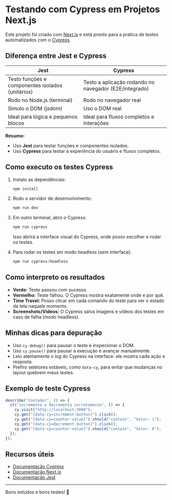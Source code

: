 # Testando com Cypress em Projetos Next.js

Este projeto foi criado com [Next.js](https://nextjs.org) e está pronto para a pratica de testes automatizados com o [Cypress](https://www.cypress.io/).

## Diferença entre Jest e Cypress

| Jest                                             | Cypress                                                |
| ------------------------------------------------ | ------------------------------------------------------ |
| Testo funções e componentes isolados (unitários) | Testo a aplicação rodando no navegador (E2E/integrado) |
| Rodo no Node.js (terminal)                       | Rodo no navegador real                                 |
| Simulo o DOM (jsdom)                             | Uso o DOM real                                         |
| Ideal para lógica e pequenos blocos              | Ideal para fluxos completos e interações               |

**Resumo:**

- Uso **Jest** para testar funções e componentes isolados.
- Uso **Cypress** para testar a experiência do usuário e fluxos completos.

## Como executo os testes Cypress

1. Instalo as dependências:

   ```bash
   npm install
   ```

2. Rodo o servidor de desenvolvimento:

   ```bash
   npm run dev
   ```

3. Em outro terminal, abro o Cypress:

   ```bash
   npm run cypress
   ```

   Isso abrirá a interface visual do Cypress, onde posso escolher e rodar os testes.

4. Para rodar os testes em modo headless (sem interface):
   ```bash
   npm run cypress:headless
   ```

## Como interpreto os resultados

- **Verde:** Teste passou com sucesso.
- **Vermelho:** Teste falhou. O Cypress mostra exatamente onde e por quê.
- **Time Travel:** Posso clicar em cada comando do teste para ver o estado da tela naquele momento.
- **Screenshots/Vídeos:** O Cypress salva imagens e vídeos dos testes em caso de falha (modo headless).

## Minhas dicas para depuração

- Uso `cy.debug()` para pausar o teste e inspecionar o DOM.
- Uso `cy.pause()` para pausar a execução e avançar manualmente.
- Leio atentamente o log do Cypress na interface: ele mostra cada ação e resposta.
- Prefiro seletores estáveis, como `data-cy`, para evitar que mudanças no layout quebrem meus testes.

## Exemplo de teste Cypress

```js
describe("Contador", () => {
  it("incrementa e decrementa corretamente", () => {
    cy.visit("http://localhost:3000");
    cy.get("[data-cy=increment-button]").click();
    cy.get("[data-cy=counter-value]").should("contain", "Valor: 1");
    cy.get("[data-cy=decrement-button]").click();
    cy.get("[data-cy=counter-value]").should("contain", "Valor: 0");
  });
});
```

## Recursos úteis

- [Documentação Cypress](https://docs.cypress.io/)
- [Documentação Next.js](https://nextjs.org/docs)
- [Documentação Jest](https://jestjs.io/)

---

Bons estudos e bons testes! 🚀

